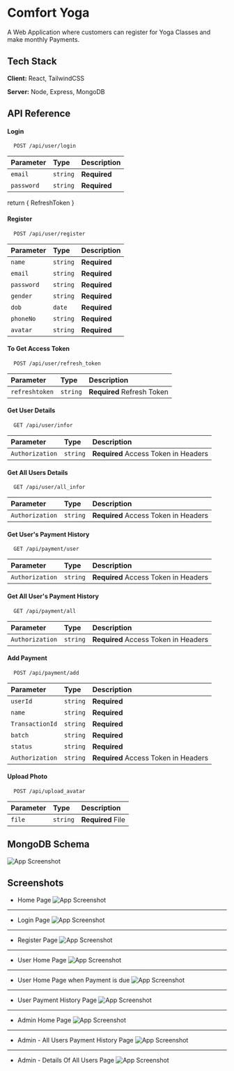 
# Comfort Yoga

A Web Application where customers can register for Yoga Classes and make monthly Payments.

## Tech Stack

**Client:** React, TailwindCSS

**Server:** Node, Express, MongoDB


## API Reference

#### Login

```
  POST /api/user/login
```

| Parameter | Type     | Description                |
| :-------- | :------- | :------------------------- |
| `email` | `string` | **Required** |
| `password` | `string` | **Required** |

return { RefreshToken }

#### Register

```
  POST /api/user/register
```

| Parameter | Type     | Description                |
| :-------- | :------- | :------------------------- |
| `name` | `string` | **Required**|
| `email` | `string` | **Required** |
| `password` | `string` | **Required** |
| `gender` | `string` | **Required** |
| `dob` | `date` | **Required** |
| `phoneNo` | `string` | **Required** |
| `avatar` | `string` | **Required** |

#### To Get Access Token

```
  POST /api/user/refresh_token
```

| Parameter | Type     | Description                       |
| :-------- | :------- | :-------------------------------- |
| `refreshtoken`      | `string` | **Required** Refresh Token |

#### Get User Details

```
  GET /api/user/infor
```

| Parameter | Type     | Description                       |
| :-------- | :------- | :-------------------------------- |
| `Authorization`      | `string` | **Required** Access Token in Headers |

#### Get All Users Details

```
  GET /api/user/all_infor
```

| Parameter | Type     | Description                       |
| :-------- | :------- | :-------------------------------- |
| `Authorization`      | `string` | **Required** Access Token in Headers|

#### Get User's Payment History

```
  GET /api/payment/user
```

| Parameter | Type     | Description                       |
| :-------- | :------- | :-------------------------------- |
| `Authorization`      | `string` | **Required** Access Token in Headers|

#### Get All User's Payment History

```
  GET /api/payment/all
```

| Parameter | Type     | Description                       |
| :-------- | :------- | :-------------------------------- |
| `Authorization`      | `string` | **Required** Access Token in Headers|

#### Add Payment

```
  POST /api/payment/add
```

| Parameter | Type     | Description                       |
| :-------- | :------- | :-------------------------------- |
| `userId`      | `string` | **Required** |
| `name`      | `string` | **Required** |
| `TransactionId`      | `string` | **Required** |
| `batch`      | `string` | **Required** |
| `status`      | `string` | **Required** |
| `Authorization`      | `string` | **Required** Access Token in Headers|


#### Upload Photo

```
  POST /api/upload_avatar
```

| Parameter | Type     | Description                       |
| :-------- | :------- | :-------------------------------- |
| `file`      | `string` | **Required** File |


## MongoDB Schema

![App Screenshot](https://res.cloudinary.com/pranaykumar/image/upload/v1670838749/YogaClasses/ScreenShots/comfortyoga_qkactc.jpg)
## Screenshots

* Home Page 
![App Screenshot](https://res.cloudinary.com/pranaykumar/image/upload/v1670838750/YogaClasses/ScreenShots/Home_hvo2yh.png)

---------------
* Login Page 
![App Screenshot](https://res.cloudinary.com/pranaykumar/image/upload/v1670838750/YogaClasses/ScreenShots/Login_t1arrt.png)

---------------
* Register Page 
![App Screenshot](https://res.cloudinary.com/pranaykumar/image/upload/v1670838751/YogaClasses/ScreenShots/register_o36jpz.png)

---------------
* User Home Page 
![App Screenshot](https://res.cloudinary.com/pranaykumar/image/upload/v1670838751/YogaClasses/ScreenShots/UserHome_ozhx4q.png)

---------------
* User Home Page when Payment is due
![App Screenshot](https://res.cloudinary.com/pranaykumar/image/upload/v1670838751/YogaClasses/ScreenShots/UserHome-FeeDue_ch21vq.png)

---------------
* User Payment History Page 
![App Screenshot](https://res.cloudinary.com/pranaykumar/image/upload/v1670838751/YogaClasses/ScreenShots/UserPaymentHistory_tsqcjg.png)

---------------
* Admin Home Page
![App Screenshot](https://res.cloudinary.com/pranaykumar/image/upload/v1670838750/YogaClasses/ScreenShots/AdminHome_rlaey8.png)

---------------
* Admin - All Users Payment History Page
![App Screenshot](https://res.cloudinary.com/pranaykumar/image/upload/v1670838750/YogaClasses/ScreenShots/AllUsersPaymentHistory_z091hv.png)

---------------
* Admin - Details Of All Users Page
![App Screenshot](https://res.cloudinary.com/pranaykumar/image/upload/v1670838750/YogaClasses/ScreenShots/DetailsOfAllUsers_h7nul8.png)

